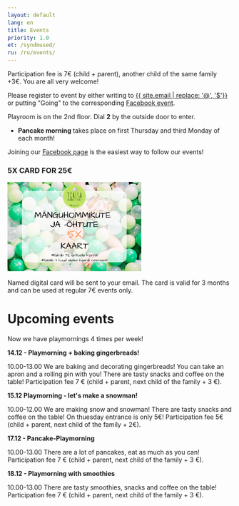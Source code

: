 ```yaml
---
layout: default
lang: en
title: Events
priority: 1.0
et: /syndmused/
ru: /ru/events/
---
```


Participation fee is 7€ (child + parent), another child of the same family +3€. You are all very welcome!

Please register to event by either writing to [{{ site.email | replace: '@', '$'}}](mailto) or putting "Going" to the corresponding [Facebook event](https://www.facebook.com/pg/Torelamangutuba/events/).

Playroom is on the 2nd floor. Dial **2** by the outside door to enter. 

 * **Pancake morning** takes place on first Thursday and third Monday of each month!

Joining our [Facebook page](https://www.facebook.com/Torelamangutuba/events/) is the easiest way to follow our events! 

### 5X CARD FOR 25€

<img alt="5x card" src="../../syndmused/5x-kaart.png" height="200">

Named digital card will be sent to your email. The card is valid for 3 months and can be used at regular 7€ events only.

# Upcoming events

Now we have playmornings 4 times per week!



**14.12 - Playmorning + baking gingerbreads!**

10.00-13.00
We are baking and decorating gingerbreads!
You can take an apron and a rolling pin with you! 
There are tasty snacks and coffee on the table! 
Participation fee 7 € (child + parent, next child of the family + 3 €).


**15.12 Playmorning - let's make a snowman!**

10.00-12.00
We are making snow and snowman!
There are tasty snacks and coffee on the table! 
On thuesday entrance is only 5€!
Participation fee 5€ (child + parent, next child of the family + 2€).



**17.12 - Pancake-Playmorning**

10.00-13.00
There are a lot of pancakes, eat as much as you can!
Participation fee 7 € (child + parent, next child of the family + 3 €).



**18.12 - Playmorning with smoothies**

10.00-13.00
There are tasty smoothies, snacks and coffee on the table! 
Participation fee 7 € (child + parent, next child of the family + 3 €).


